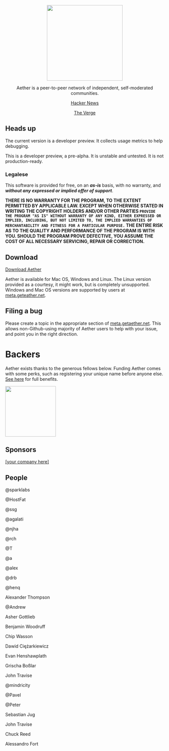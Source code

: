 <p align="center">
<a href="https://getaether.net/">
	<img src="https://getaether.net/images/Logo-v3-light-bg.png" width="240">
</a>
</p>
<p align="center">
Aether is a peer-to-peer network of independent, self-moderated communities. 
</p>
<p align="center">
<a href="https://news.ycombinator.com/item?id=18370208">Hacker News</a>
</p>
<p align="center">
<a href="http://www.theverge.com/2013/11/27/5150758/aether-aims-to-be-a-reddit-for-the-privacy-conscious">The Verge</a>
</p>

## Heads up

The current version is a developer preview. It collects usage metrics to help debugging. 

This is a developer preview, a pre-alpha. It is unstable and untested. It is not production-ready.

### Legalese 

This software is provided for free, on an ***as-is*** basis, with no warranty, and ***without any expressed or implied offer of support***. 

**THERE IS NO WARRANTY FOR THE PROGRAM, TO THE EXTENT PERMITTED BY
APPLICABLE LAW.  EXCEPT WHEN OTHERWISE STATED IN WRITING THE COPYRIGHT
HOLDERS AND/OR OTHER PARTIES ```PROVIDE THE PROGRAM "AS IS" WITHOUT WARRANTY
OF ANY KIND, EITHER EXPRESSED OR IMPLIED, INCLUDING, BUT NOT LIMITED TO,
THE IMPLIED WARRANTIES OF MERCHANTABILITY AND FITNESS FOR A PARTICULAR
PURPOSE.```  THE ENTIRE RISK AS TO THE QUALITY AND PERFORMANCE OF THE PROGRAM
IS WITH YOU.  SHOULD THE PROGRAM PROVE DEFECTIVE, YOU ASSUME THE COST OF
ALL NECESSARY SERVICING, REPAIR OR CORRECTION.**

## Download 
[Download Aether](https://getaether.net)

Aether is available for Mac OS, Windows and Linux. The Linux version provided as a courtesy, it might work, but is completely unsupported. Windows and Mac OS versions are supported by users at [meta.geteather.net](https://meta.getaether.net/c/support). 

## Filing a bug

Please create a topic in the appropriate section of [meta.getaether.net](https://meta.getaether.net). This allows non-Github-using majority of Aether users to help with your issue, and point you in the right direction.

# Backers

Aether exists thanks to the generous fellows below. Funding Aether comes with some perks, such as registering your unique name before anyone else. [See here](https://getaether.net/supporterbenefits) for full benefits. 

<a href="https://www.patreon.com/nehbit">
	<img src="https://c5.patreon.com/external/logo/become_a_patron_button@2x.png" width="160">
</a>

## Sponsors

[[your company here]](https://www.patreon.com/bePatron?u=11407204)

## People 

@sparklabs

@HostFat

@ssg

@agalati

@njha

@rch

@T

@a

@alex

@drb

@henq

Alexander Thompson

@Andrew

Asher Gottlieb

Benjamin Woodruff

Chip Wasson

Dawid Ciężarkiewicz

Evan Henshawplath

Grischa Boßlar

John Travise

@mindricity

@Pavel

@Peter

Sebastian Jug

John Travise

Chuck Reed

Alessandro Fort 
